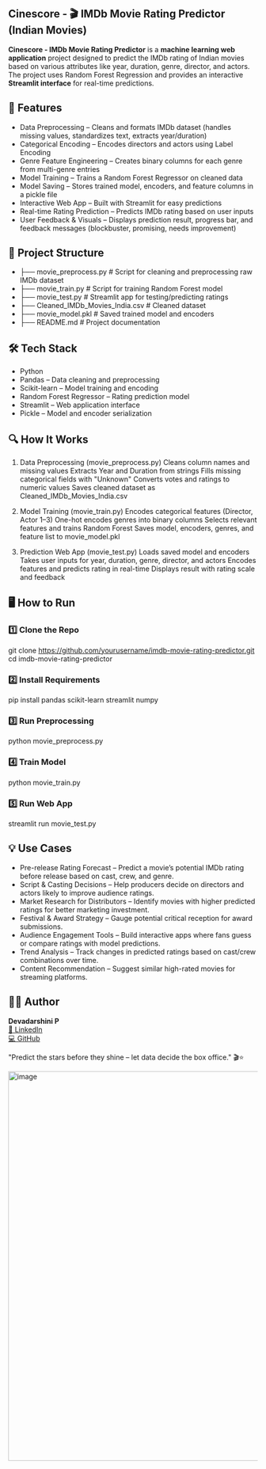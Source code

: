 ## Cinescore - 🎬 IMDb Movie Rating Predictor (Indian Movies)

**Cinescore - IMDb Movie Rating Predictor** is a **machine learning web application** project designed to predict the IMDb rating of Indian movies based on various attributes like year, duration, genre, director, and actors.
The project uses Random Forest Regression and provides an interactive **Streamlit interface** for real-time predictions.

## 🚀 Features

- Data Preprocessing – Cleans and formats IMDb dataset (handles missing values, standardizes text, extracts year/duration)
- Categorical Encoding – Encodes directors and actors using Label Encoding
- Genre Feature Engineering – Creates binary columns for each genre from multi-genre entries
- Model Training – Trains a Random Forest Regressor on cleaned data
- Model Saving – Stores trained model, encoders, and feature columns in a pickle file
- Interactive Web App – Built with Streamlit for easy predictions
- Real-time Rating Prediction – Predicts IMDb rating based on user inputs
- User Feedback & Visuals – Displays prediction result, progress bar, and feedback messages (blockbuster, promising, needs improvement)

## 📂 Project Structure

- ├── movie_preprocess.py     # Script for cleaning and preprocessing raw IMDb dataset
- ├── movie_train.py          # Script for training Random Forest model
- ├── movie_test.py           # Streamlit app for testing/predicting ratings
- ├── Cleaned_IMDb_Movies_India.csv  # Cleaned dataset
- ├── movie_model.pkl         # Saved trained model and encoders
- ├── README.md               # Project documentation

## 🛠 Tech Stack

- Python
- Pandas – Data cleaning and preprocessing
- Scikit-learn – Model training and encoding
- Random Forest Regressor – Rating prediction model
- Streamlit – Web application interface
- Pickle – Model and encoder serialization

## 🔍 How It Works

1. Data Preprocessing (movie_preprocess.py)
Cleans column names and missing values
Extracts Year and Duration from strings
Fills missing categorical fields with "Unknown"
Converts votes and ratings to numeric values
Saves cleaned dataset as Cleaned_IMDb_Movies_India.csv

2. Model Training (movie_train.py)
Encodes categorical features (Director, Actor 1–3)
One-hot encodes genres into binary columns
Selects relevant features and trains Random Forest
Saves model, encoders, genres, and feature list to movie_model.pkl

3. Prediction Web App (movie_test.py)
Loads saved model and encoders
Takes user inputs for year, duration, genre, director, and actors
Encodes features and predicts rating in real-time
Displays result with rating scale and feedback

## 🖥 How to Run

### 1️⃣ Clone the Repo
git clone https://github.com/yourusername/imdb-movie-rating-predictor.git
cd imdb-movie-rating-predictor
### 2️⃣ Install Requirements
pip install pandas scikit-learn streamlit numpy
### 3️⃣ Run Preprocessing
python movie_preprocess.py
### 4️⃣ Train Model
python movie_train.py
### 5️⃣ Run Web App
streamlit run movie_test.py

## 💡 Use Cases

- Pre-release Rating Forecast – Predict a movie’s potential IMDb rating before release based on cast, crew, and genre.
- Script & Casting Decisions – Help producers decide on directors and actors likely to improve audience ratings.
- Market Research for Distributors – Identify movies with higher predicted ratings for better marketing investment.
- Festival & Award Strategy – Gauge potential critical reception for award submissions.
- Audience Engagement Tools – Build interactive apps where fans guess or compare ratings with model predictions.
- Trend Analysis – Track changes in predicted ratings based on cast/crew combinations over time.
- Content Recommendation – Suggest similar high-rated movies for streaming platforms.

## 👩‍💻 Author
**Devadarshini P**  
[🔗 LinkedIn](https://www.linkedin.com/in/devadarshini-p-707b15202/)  
[💻 GitHub](https://github.com/Devadarshini9000)

"Predict the stars before they shine – let data decide the box office." 🎬⭐

<img width="800" height="787" alt="image" src="https://github.com/user-attachments/assets/021a74b4-b7e9-4200-8c6b-ff093e4c3ecc" />

